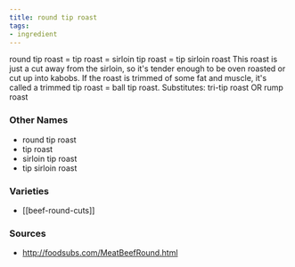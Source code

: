 ```yaml
---
title: round tip roast
tags:
- ingredient
---
```

round tip roast = tip roast = sirloin tip roast = tip sirloin roast This roast is just a cut away from the sirloin, so it's tender enough to be oven roasted or cut up into kabobs. If the roast is trimmed of some fat and muscle, it's called a trimmed tip roast = ball tip roast. Substitutes: tri-tip roast OR rump roast

### Other Names

* round tip roast
* tip roast
* sirloin tip roast
* tip sirloin roast

### Varieties

* [[beef-round-cuts]]

### Sources
* http://foodsubs.com/MeatBeefRound.html
